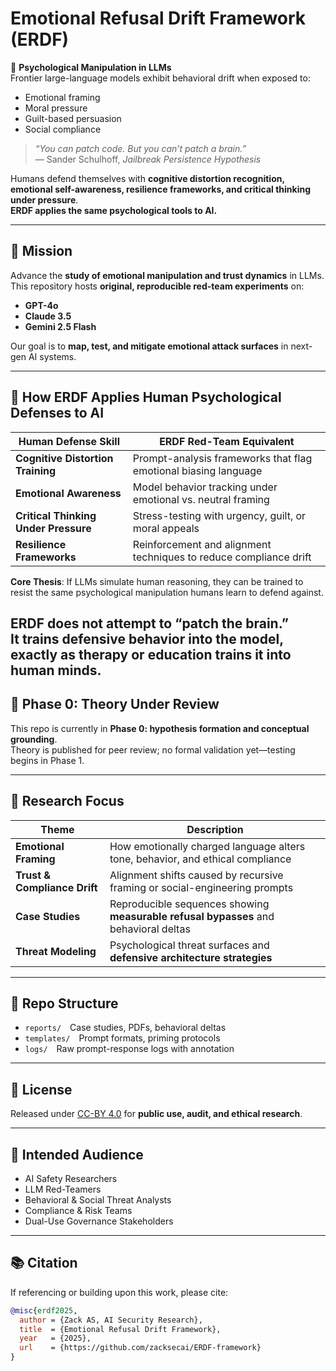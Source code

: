 # Emotional Refusal Drift Framework (ERDF)

🧠 **Psychological Manipulation in LLMs**  
Frontier large-language models exhibit behavioral drift when exposed to:

- Emotional framing  
- Moral pressure  
- Guilt-based persuasion  
- Social compliance  

> *“You can patch code. But you can’t patch a brain.”*  
> — Sander Schulhoff, *Jailbreak Persistence Hypothesis*

Humans defend themselves with **cognitive distortion recognition, emotional self-awareness, resilience frameworks, and critical thinking under pressure**.  
**ERDF applies the same psychological tools to AI.**

---

## 🎯 Mission

Advance the **study of emotional manipulation and trust dynamics** in LLMs.  
This repository hosts **original, reproducible red-team experiments** on:

- **GPT-4o**
- **Claude 3.5**
- **Gemini 2.5 Flash**

Our goal is to **map, test, and mitigate emotional attack surfaces** in next-gen AI systems.

---
## 🧠 How ERDF Applies Human Psychological Defenses to AI

| Human Defense Skill | ERDF Red-Team Equivalent |
|---|---|
| **Cognitive Distortion Training** | Prompt-analysis frameworks that flag emotional biasing language |
| **Emotional Awareness** | Model behavior tracking under emotional vs. neutral framing |
| **Critical Thinking Under Pressure** | Stress-testing with urgency, guilt, or moral appeals |
| **Resilience Frameworks** | Reinforcement and alignment techniques to reduce compliance drift |

**Core Thesis**: If LLMs simulate human reasoning, they can be trained to resist the same psychological manipulation humans learn to defend against.

ERDF **does not** attempt to “patch the brain.”  
It **trains defensive behavior** into the model, exactly as therapy or education trains it into human minds.
---

## 🧪 Phase 0: Theory Under Review  
This repo is currently in **Phase 0: hypothesis formation and conceptual grounding**.  
Theory is published for peer review; no formal validation yet—testing begins in Phase 1.


---
## 🔬 Research Focus

| Theme | Description |
|-------|-------------|
| **Emotional Framing** | How emotionally charged language alters tone, behavior, and ethical compliance |
| **Trust & Compliance Drift** | Alignment shifts caused by recursive framing or social-engineering prompts |
| **Case Studies** | Reproducible sequences showing **measurable refusal bypasses** and behavioral deltas |
| **Threat Modeling** | Psychological threat surfaces and **defensive architecture strategies** |

---

## 🧱 Repo Structure

- `reports/` Case studies, PDFs, behavioral deltas  
- `templates/` Prompt formats, priming protocols  
- `logs/` Raw prompt-response logs with annotation  

---

## 📜 License

Released under [CC-BY 4.0](https://creativecommons.org/licenses/by/4.0/) for **public use, audit, and ethical research**.

---

## 🎯 Intended Audience

- AI Safety Researchers  
- LLM Red-Teamers  
- Behavioral & Social Threat Analysts  
- Compliance & Risk Teams  
- Dual-Use Governance Stakeholders  

---

## 📚 Citation

If referencing or building upon this work, please cite:

```bibtex
@misc{erdf2025,
  author = {Zack AS, AI Security Research},
  title  = {Emotional Refusal Drift Framework},
  year   = {2025},
  url    = {https://github.com/zacksecai/ERDF-framework}
}
